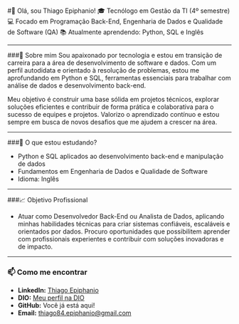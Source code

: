#👋 Olá, sou Thiago Epiphanio! 
🎓 Tecnólogo em Gestão da TI (4º semestre) 
💻 Focado em Programação Back-End, Engenharia de Dados e Qualidade de Software (QA) 
📚 Atualmente aprendendo: Python, SQL e Inglês  

---

###🚀 Sobre mim
Sou apaixonado por tecnologia e estou em transição de carreira para a área de desenvolvimento de software e dados. Com um perfil autodidata e orientado à resolução de problemas, estou me aprofundando em Python e SQL, ferramentas essenciais para trabalhar com análise de dados e desenvolvimento back-end.

Meu objetivo é construir uma base sólida em projetos técnicos, explorar soluções eficientes e contribuir de forma prática e colaborativa para o sucesso de equipes e projetos. Valorizo o aprendizado contínuo e estou sempre em busca de novos desafios que me ajudem a crescer na área.

---

###🌱 O que estou estudando?
- Python e SQL aplicados ao desenvolvimento back-end e manipulação de dados
- Fundamentos em Engenharia de Dados e Qualidade de Software
- Idioma: Inglês

---

###📈 Objetivo Profissional
- Atuar como Desenvolvedor Back-End ou Analista de Dados, aplicando minhas habilidades técnicas para criar sistemas confiáveis, escaláveis e orientados por dados. Procuro oportunidades que possibilitem aprender com profissionais experientes e contribuir com soluções inovadoras e de impacto.

---

### 📫 Como me encontrar  
- **LinkedIn:** [Thiago Epiphanio](https://www.linkedin.com/in/thiago-epiphanio-da-silva-18319396/)  
- **DIO:** [Meu perfil na DIO](https://www.dio.me/users/thiago84_epiphanio)  
- **GitHub:** Você já está aqui!
- **Email:** thiago84.epiphanio@gmail.com
